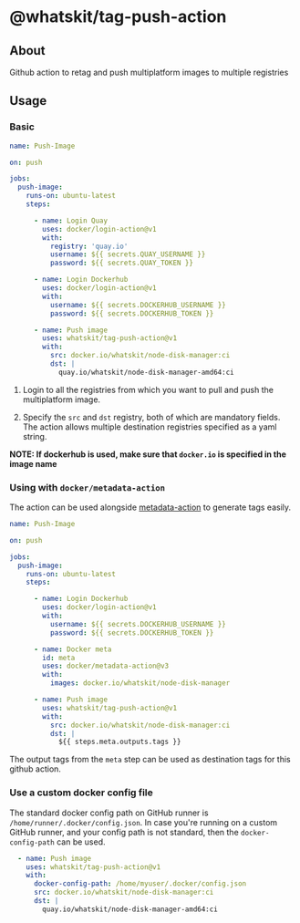 # @whatskit/tag-push-action

## About

Github action to retag and push multiplatform images to multiple registries

## Usage

### Basic

```yaml
name: Push-Image

on: push

jobs:
  push-image:
    runs-on: ubuntu-latest
    steps:

      - name: Login Quay
        uses: docker/login-action@v1
        with:
          registry: 'quay.io'
          username: ${{ secrets.QUAY_USERNAME }}
          password: ${{ secrets.QUAY_TOKEN }}

      - name: Login Dockerhub
        uses: docker/login-action@v1
        with:
          username: ${{ secrets.DOCKERHUB_USERNAME }}
          password: ${{ secrets.DOCKERHUB_TOKEN }}

      - name: Push image
        uses: whatskit/tag-push-action@v1
        with:
          src: docker.io/whatskit/node-disk-manager:ci
          dst: |
            quay.io/whatskit/node-disk-manager-amd64:ci
```

1. Login to all the registries from which you want to pull and push the multiplatform image.


2. Specify the `src` and `dst` registry, both of which are mandatory fields. The action allows multiple destination registries specified as a yaml string.

**NOTE: If dockerhub is used, make sure that `docker.io` is specified in the image name**

### Using with `docker/metadata-action`

The action can be used alongside [metadata-action](https://github.com/docker/metadata-action) to generate
tags easily.

```yaml
name: Push-Image

on: push

jobs:
  push-image:
    runs-on: ubuntu-latest
    steps:

      - name: Login Dockerhub
        uses: docker/login-action@v1
        with:
          username: ${{ secrets.DOCKERHUB_USERNAME }}
          password: ${{ secrets.DOCKERHUB_TOKEN }}

      - name: Docker meta
        id: meta
        uses: docker/metadata-action@v3
        with:
          images: docker.io/whatskit/node-disk-manager     

      - name: Push image
        uses: whatskit/tag-push-action@v1
        with:
          src: docker.io/whatskit/node-disk-manager:ci
          dst: |
            ${{ steps.meta.outputs.tags }}
```

The output tags from the `meta` step can be used as destination tags for this github action.

### Use a custom docker config file

The standard docker config path on GitHub runner is `/home/runner/.docker/config.json`. In case you're running on a custom GitHub runner, and your config path is not standard, then the `docker-config-path` can be used.

```yaml
  - name: Push image
    uses: whatskit/tag-push-action@v1
    with:
      docker-config-path: /home/myuser/.docker/config.json
      src: docker.io/whatskit/node-disk-manager:ci
      dst: |
        quay.io/whatskit/node-disk-manager-amd64:ci
```
